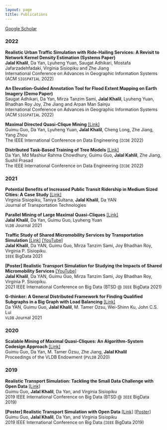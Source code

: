 ```yaml
---
layout: page
title: Publications
---
```


[Google Scholar](https://scholar.google.com/citations?user=mH6ot6kAAAAJ&hl=en)

### 2022
**Realistic Urban Traffic Simulation with Ride-Hailing Services: A Revisit to Network Kernel Density Estimation (Systems Paper)** \
**Jalal Khalil**, Da Yan, Lyuheng Yuan, Saugat Adhikari, Mostafa Jafarzadehfadaki, Virginia Sisiopiku and Zhe Jiang \
International Conference on Advances in Geographic Information Systems (ACM `SIGSPATIAL` 2022)

**An Elevation-Guided Annotation Tool for Flood Extent Mapping on Earth Imagery (Demo Paper)** \
Saugat Adhikari, Da Yan, Mirza Tanzim Sami, **Jalal Khalil**, Lyuheng Yuan, Bhadhan Roy Joy, Zhe Jiang and Arpan Man Sainju \
International Conference on Advances in Geographic Information Systems (ACM `SIGSPATIAL` 2022)

**Maximal Directed Quasi-Clique Mining** [[Link]](https://doi.org/10.1109/ICDE53745.2022.00188) \
Guimu Guo, Da Yan, Lyuheng Yuan, **Jalal Khalil**, Cheng Long, Zhe Jiang, Yang Zhou \
The IEEE International Conference on Data Engineering (`ICDE` 2022)

**Distributed Task-Based Training of Tree Models** [[Link]](https://doi.org/10.1109/ICDE53745.2022.00213) \
Da Yan, Md Mashiur Rahma Chowdhury, Guimu Guo, **Jalal Kahlil**, Zhe Jiang, Sushil Prasad \
The IEEE International Conference on Data Engineering (`ICDE` 2022)

### 2021
**Potential Benefits of Increased Public Transit Ridership in Medium Sized Cities: A Case Study** [[Link]](https://doi.org/10.4236/jtts.2022.121004) \
Virginia Sisiopiku, Taniya Sultana, **Jalal Khalil**, Da YAN \
Journal of Transportation Technologies

**Parallel Mining of Large Maximal Quasi-Cliques** [[Link]](https://doi.org/10.1007/s00778-021-00712-2) \
**Jalal Khalil**, Da Yan, Guimu Guo, Lyuheng Yuan \
`VLDB` Journal 2021

**Traffic Study of Shared Micromobility Services by Transportation Simulation** [[Link]](https://doi.org/10.1109/BigData52589.2021.9671455) [[YouTube]](https://www.youtube.com/watch?v=irPD1wUYiOA) \
**Jalal Khalil**, Da YAN, Guimu Guo, Mirza Tanzim Sami, Joy Bhadhan Roy, Virginia P. Sisiopiku. \
`IEEE` BigData 2021

**[Poster] Realistic Transport Simulation for Studying the Impacts of Shared Micromobility Services** [[YouTube]](https://youtu.be/SyR0mosJbDg) \
**Jalal Khalil**, Da YAN, Guimu Guo, Mirza Tanzim Sami, Joy Bhadhan Roy, Virginia P. Sisiopiku. \
2021 IEEE International Conference on Big Data (BTSD @ `IEEE` BigData 2021)

**G-thinker: A General Distributed Framework for Finding Qualified Subgraphs in a Big Graph with Load Balancing** [[Link]](https://doi.org/10.1007/s00778-021-00688-z) \
Da YAN, Guimu Guo, **Jalal Khalil**, M. Tamer Ozsu, Wei-Shinn Ku, John C.S. Lui \
`VLDB` Journal 2021

### 2020

**Scalable Mining of Maximal Quasi-Cliques: An Algorithm-System Codesign Approach** [[Link]](https://dl.acm.org/doi/10.14778/3436905.3436916) \
Guimu Guo, Da Yan, M. Tamer Özsu, Zhe Jiang, **Jalal Khalil** \
 Proceedings of the VLDB Endowment (`PVLDB` 2020)

### 2019

**Realistic Transport Simulation: Tackling the Small Data Challenge with Open Data** [[Link]](https://doi.org/10.1109/BigData47090.2019.9006457) \
Guimu Guo, **Jalal Khalil**, Da Yan, and Virginia Sisiopiku \
2019 IEEE International Conference on Big Data (BTSD @ `IEEE` BigData 2019)

**[Poster] Realistic Transport Simulation with Open Data** [[Link]](https://doi.org/10.1109/BigData47090.2019.9006291) [[Poster]](https://github.com/jalal1/jalal1.github.io/blob/9c60ee94aefe57198fb7905b198f99c5a7f38e64/_data/bigdata19sim_poster.pdf) \
Guimu Guo, **Jalal Khalil**, Da Yan, and Virginia Sisiopiku \
2019 IEEE International Conference on Big Data (`IEEE` BigData 2019)

